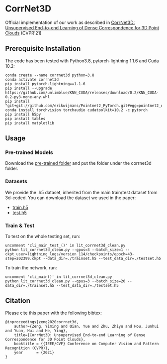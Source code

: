 # CorrNet3D

Official implementation of our work as described in [CorrNet3D: Unsupervised End-to-end Learning of Dense Correspondence for 3D Point Clouds](https://arxiv.org/abs/2012.15638) (CVPR'21)

## Prerequisite Installation
The code has been tested with Python3.8, pytorch-lightning 1.1.6 and Cuda 10.2:

    conda create --name corrnet3d python=3.8
    conda activate corrnet3d
    pip install pytorch-lightning==1.1.6
    pip install --upgrade https://github.com/unlimblue/KNN_CUDA/releases/download/0.2/KNN_CUDA-0.2-py3-none-any.whl
    pip install "git+git://github.com/erikwijmans/Pointnet2_PyTorch.git#egg=pointnet2_ops&subdirectory=pointnet2_ops_lib"
    conda install torchvision torchaudio cudatoolkit=10.2 -c pytorch
    pip install h5py
    pip install tables
    pip install matplotlib

## Usage

### Pre-trained Models
Download the [pre-trained folder](https://drive.google.com/drive/folders/1YZknEowKevKifb1eTJWwLs5Z5YJeSUQH?usp=sharing) and put the folder under the corrnet3d folder. 

### Datasets
We provide the .h5 dataset, inherited from the main train/test dataset from 3d-coded. 
You can download the dataset we used in the paper:

- [train.h5](https://drive.google.com/file/d/1iC6A2nIMLNC0et_56-ndEELeBvhs7rsC/view?usp=sharing)
- [test.h5](https://drive.google.com/file/d/1E_gR-4rLKstYiBFWGw9sJ-3uGMcyAa04/view?usp=sharing)
### Train & Test
To test on the whole testing set, run:

    uncomment 'cli_main_test_()' in lit_corrnet3d_clean.py
    python lit_corrnet3d_clean.py --gpus=3 --batch_size=1 --ckpt_user=lightning_logs/version_114/checkpoints/epoch=43-step=202399.ckpt --data_dir=./trainset.h5 --test_data_dir=./testset.h5

To train the network, run:

    uncomment 'cli_main()' in lit_corrnet3d_clean.py
    python lit_corrnet3d_clean.py --gpus=3 --batch_size=20 --data_dir=./trainset.h5 --test_data_dir=./testset.h5




## Citation
Please cite this paper with the following bibtex:

    @inproceedings{zeng2020corrnet3d,
        author={Zeng, Yiming and Qian, Yue and Zhu, Zhiyu and Hou, Junhui and Yuan, Hui and He, Ying},
        title={CorrNet3D: Unsupervised End-to-end Learning of Dense Correspondence for 3D Point Clouds},
        booktitle = {{IEEE/CVF} Conference on Computer Vision and Pattern Recognition (CVPR)},
        year      = {2021}
    }
